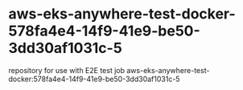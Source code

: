 # aws-eks-anywhere-test-docker-578fa4e4-14f9-41e9-be50-3dd30af1031c-5
repository for use with E2E test job aws-eks-anywhere-test-docker:578fa4e4-14f9-41e9-be50-3dd30af1031c-5
